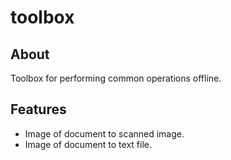 # toolbox
 
## About
Toolbox for performing common operations offline.

## Features
- Image of document to scanned image.
- Image of document to text file.
